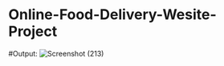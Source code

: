 # Online-Food-Delivery-Wesite-Project

#Output:
![Screenshot (213)](https://user-images.githubusercontent.com/115283906/194696922-09a706f3-6ffe-444d-9d4a-ca7ce61a80a4.png)
